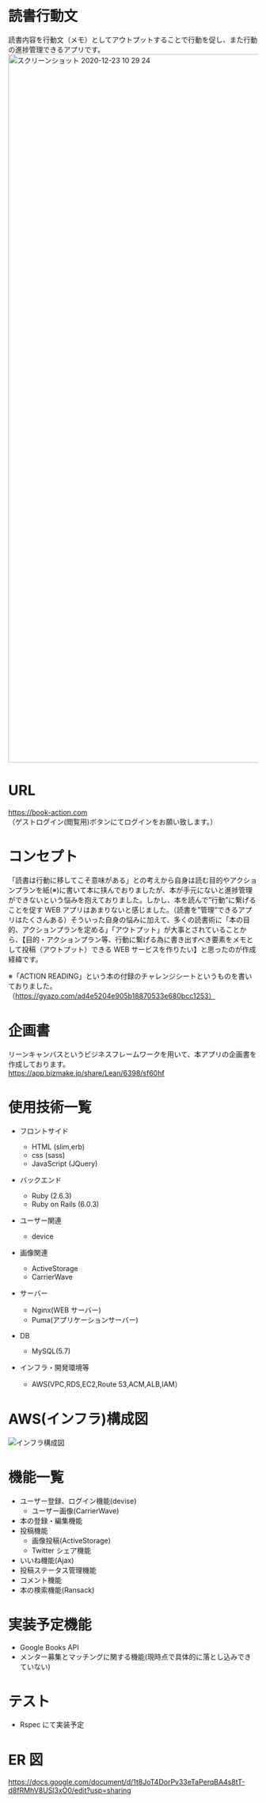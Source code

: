 # 読書行動文

読書内容を行動文（メモ）としてアウトプットすることで行動を促し、また行動の進捗管理できるアプリです。<br>
<img width="1432" alt="スクリーンショット 2020-12-23 10 29 24" src="https://user-images.githubusercontent.com/64763734/102948844-2e143d80-450a-11eb-8faf-4d7ed662d0a3.png"><br>

# URL

https://book-action.com <br>
（ゲストログイン(閲覧用)ボタンにてログインをお願い致します。）

# コンセプト

「読書は行動に移してこそ意味がある」との考えから自身は読む目的やアクションプランを紙(※)に書いて本に挟んでおりましたが、本が手元にないと進捗管理ができないという悩みを抱えておりました。しかし、本を読んで”行動”に繋げることを促す WEB アプリはあまりないと感じました。（読書を”管理”できるアプリはたくさんある）そういった自身の悩みに加えて、多くの読書術に「本の目的、アクションプランを定める」「アウトプット」が大事とされていることから、【目的・アクションプラン等、行動に繋げる為に書き出すべき要素をメモとして投稿（アウトプット）できる WEB サービスを作りたい】と思ったのが作成経緯です。

※「ACTION READING」という本の付録のチャレンジシートというものを書いておりました。（https://gyazo.com/ad4e5204e905b18870533e680bcc1253）

# 企画書

リーンキャンバスというビジネスフレームワークを用いて、本アプリの企画書を作成しております。<br>
https://app.bizmake.jp/share/Lean/6398/sf60hf

# 使用技術一覧

- フロントサイド

  - HTML (slim,erb)
  - css (sass)
  - JavaScript (JQuery)

- バックエンド

  - Ruby (2.6.3)
  - Ruby on Rails (6.0.3)

- ユーザー関連

  - device

- 画像関連

  - ActiveStorage
  - CarrierWave

- サーバー

  - Nginx(WEB サーバー)
  - Puma(アプリケーションサーバー)

- DB

  - MySQL(5.7)

- インフラ・開発環境等
  - AWS(VPC,RDS,EC2,Route 53,ACM,ALB,IAM）

# AWS(インフラ)構成図

![インフラ構成図](https://user-images.githubusercontent.com/64763734/103096512-7dac5380-4647-11eb-85ae-97a5b5e317ad.png)

# 機能一覧

- ユーザー登録、ログイン機能(devise)
  - ユーザー画像(CarrierWave)
- 本の登録・編集機能
- 投稿機能
  - 画像投稿(ActiveStorage)
  - Twitter シェア機能
- いいね機能(Ajax)
- 投稿ステータス管理機能
- コメント機能
- 本の検索機能(Ransack)

# 実装予定機能

- Google Books API
- メンター募集とマッチングに関する機能(現時点で具体的に落とし込みできていない)

# テスト

- Rspec にて実装予定

# ER 図

https://docs.google.com/document/d/1t8JoT4DorPv33eTaPerqBA4s8tT-d8fRMhV8USl3xO0/edit?usp=sharing
